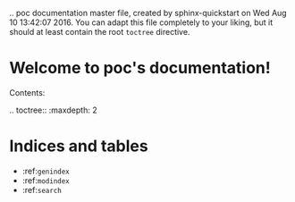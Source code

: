 .. poc documentation master file, created by
   sphinx-quickstart on Wed Aug 10 13:42:07 2016.
   You can adapt this file completely to your liking, but it should at least
   contain the root `toctree` directive.

Welcome to poc's documentation!
===============================

Contents:

.. toctree::
   :maxdepth: 2



Indices and tables
==================

* :ref:`genindex`
* :ref:`modindex`
* :ref:`search`

